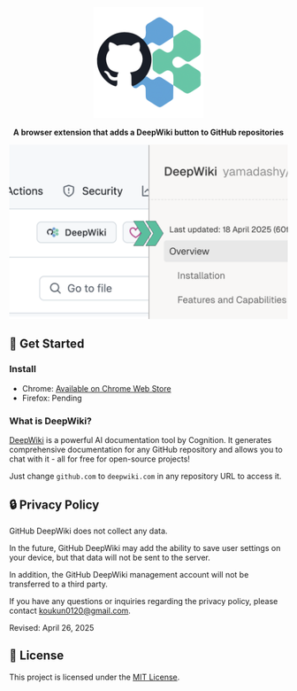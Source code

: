 <div align="center">
  <img src="app/images/icon.png" alt="GitHub DeepWiki" width="200" height="auto">
  <p align="center">
    <b>A browser extension that adds a DeepWiki button to GitHub repositories</b>
  </p>
</div>

![](./promo/Screenshot_1280x800.png)

## 🚀 Get Started

### Install

- Chrome: [Available on Chrome Web Store](https://chromewebstore.google.com/detail/github-deepwiki-unofficia/agchcjkheangfiopepndmenabbaopnpp)
- Firefox: Pending

### What is DeepWiki?

[DeepWiki](https://deepwiki.com) is a powerful AI documentation tool by Cognition. It generates comprehensive documentation for any GitHub repository and allows you to chat with it - all for free for open-source projects!

Just change `github.com` to `deepwiki.com` in any repository URL to access it.

## 🔒 Privacy Policy

GitHub DeepWiki does not collect any data.

In the future, GitHub DeepWiki may add the ability to save user settings on your device, but that data will not be sent to the server.

In addition, the GitHub DeepWiki management account will not be transferred to a third party.

If you have any questions or inquiries regarding the privacy policy, please contact koukun0120@gmail.com.

Revised: April 26, 2025

## 📜 License

This project is licensed under the [MIT License](LICENSE).

